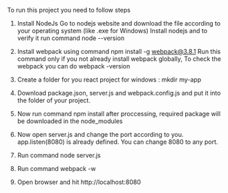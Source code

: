 To run this project you need to follow steps

1. Install NodeJs
	Go to nodejs website and download the file according to your operating system (like .exe for Windows)
	Install nodejs and to verify it run command 
	node --version
	
2. Install webpack using command
	npm install -g webpack@3.8.1
	Run this command only if you not already install webpack globally, To check the webpack you can do webpack -version

3. Create a folder for you react project
	for windows	: mkdir my-app
	
4. Download package.json, server.js and webpack.config.js and put it into the folder of your project.
	
5. Now run command 
	npm install
	after proccessing, required package will be downloaded in the node_modules

6. Now open server.js and change the port according to you.
	app.listen(8080) is already defined. You can change 8080 to any port.
	
6. Run command
	node server.js
	
7. Run command
	webpack -w
	
4. Open browser and hit http://localhost:8080